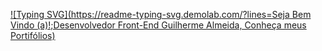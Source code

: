 [![Typing SVG](https://readme-typing-svg.demolab.com/?lines=Seja Bem Vindo (a)!;Desenvolvedor Front-End Guilherme Almeida, Conheça meus Portifólios)](https://git.io/typing-svg)
